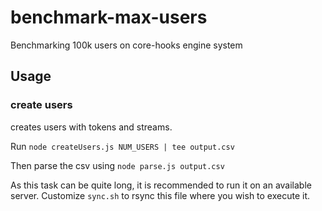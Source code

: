 # benchmark-max-users
Benchmarking 100k users on core-hooks engine system

## Usage

### create users 

creates users with tokens and streams.

Run `node createUsers.js NUM_USERS | tee output.csv` 

Then parse the csv using `node parse.js output.csv`

As this task can be quite long, it is recommended to run it on an available server. Customize `sync.sh` to rsync this file where you wish to execute it.